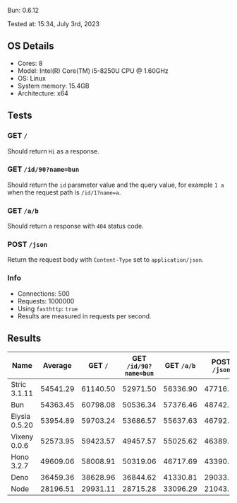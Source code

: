 Bun: 0.6.12

Tested at: 15:34, July 3rd, 2023

## OS Details
- Cores: 8
- Model: Intel(R) Core(TM) i5-8250U CPU @ 1.60GHz
- OS: Linux
- System memory: 15.4GB
- Architecture: x64
## Tests
### GET `/`
Should return `Hi` as a response.
### GET `/id/90?name=bun`
Should return the `id` parameter value and the query value, for example `1 a` when the request path is `/id/1?name=a`.
### GET `/a/b`
Should return a response with `404` status code.
### POST `/json`
Return the request body with `Content-Type` set to `application/json`.
### Info
- Connections: 500
- Requests: 1000000
- Using `fasthttp`: `true`
- Results are measured in requests per second.

## Results
| Name | Average | GET `/` | GET `/id/90?name=bun` | GET `/a/b` | POST `/json` |
| --- | --- | --- | --- | --- | --- | 
| Stric 3.1.11 | 54541.29 | 61140.50 | 52971.50 | 56336.90 | 47716.27 |
| Bun | 54363.45 | 60798.08 | 50536.34 | 57376.46 | 48742.92 |
| Elysia 0.5.20 | 53954.89 | 59703.24 | 53686.57 | 55637.63 | 46792.13 |
| Vixeny 0.0.6 | 52573.95 | 59423.57 | 49457.57 | 55025.62 | 46389.05 |
| Hono 3.2.7 | 49609.06 | 58008.91 | 50319.06 | 46717.69 | 43390.56 |
| Deno | 36459.36 | 38628.96 | 36844.62 | 41330.81 | 29033.06 |
| Node | 28196.51 | 29931.11 | 28715.28 | 33096.29 | 21043.38 |